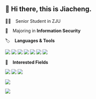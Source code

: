 ## 👋 Hi there, this is Jiacheng.

🧑‍🎓 &ensp; Senior Student in ZJU

📖 &ensp; Majoring in **Information Security**

🏷️ &ensp; **Languages & Tools**
<p></p>
<span > <img src="https://img.shields.io/badge/-C-pink?style=flat-square&logo=c&logoColor=white" /> <img src="https://img.shields.io/badge/-C++-E34F26?style=flat-square&logo=cplusplus&logoColor=white" />  <img src="https://img.shields.io/badge/-Python-oringe?style=flat-square&logo=python" /> <img src="https://img.shields.io/badge/-Rust-red?style=flat-square&logo=rust" /> <img src="https://img.shields.io/badge/-Go-purple?style=flat-square&logo=go" /> <img src="https://img.shields.io/badge/-Latex-blue?style=flat-square&logo=latex&logoColor=white" /> <img src="https://img.shields.io/badge/-Cmake-black?style=flat-square&logo=cmake&logoColor=white" /> </span>
<p></p>

🥰 &ensp; <b>Interested Fields</b>
<p></p>
<span ><img src="https://img.shields.io/badge/-Distributed System-pink?style=flat-square&logo=&logoColor=white" /> <img src="https://img.shields.io/badge/-Kubernetes-1572B6?style=flat-square&logo=&logoColor=white" />  <img src="https://img.shields.io/badge/-Operating System Security & Design-black?style=flat-square&logo="  </span>
<p></p>

<a href="https://github.com/anuraghazra/github-readme-stats">
  <img align="center" src="https://github-readme-stats.vercel.app/api/top-langs/?username=UnicoCN&layout=compact" />
</a>
<p></p>
<a href="https://github.com/anuraghazra/github-readme-stats">
  <img align="center" src="https://github-readme-stats.vercel.app/api?username=UnicoCN&show_icons=true&theme=merko" />
</a>

<p></p>

